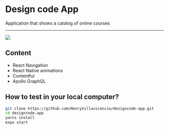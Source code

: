 # Design code App

Application that shows a catalog of online courses

---
![](designcode-app.gif)

## Content


- React Navigation
- React Native animations
- Contentful
- Apollo GraphQL

## How to test in your local computer?

```bash
git clone https://github.com/HenryVillavicencio/designcode-app.git
cd designcode-app
yarns install
expo start
```
